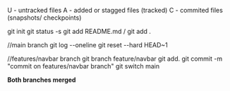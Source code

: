 U - untracked files
A - added or stagged files (tracked)
C - commited files (snapshots/ checkpoints)

git init 
git status -s
git add README.md / git add .

//main branch
git log --oneline
git reset --hard HEAD~1

//features/navbar branch
git branch feature/navbar
git add. 
git commit -m "commit on features/navbar branch"
git switch main


**Both branches merged**
